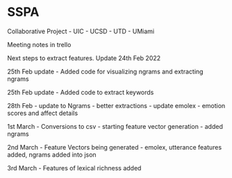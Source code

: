 # SSPA
Collaborative Project - UIC - UCSD - UTD - UMiami

Meeting notes in trello 

Next steps to extract features. Update 24th Feb 2022


25th Feb update - Added code for visualizing ngrams and extracting ngrams

25th Feb update - Added code to extract keywords

28th Feb - update to Ngrams - better extractions - update emolex - emotion scores and affect details

1st March - Conversions to csv - starting feature vector generation - added ngrams

2nd March - Feature Vectors being generated - emolex, utterance features added, ngrams added into json

3rd March - Features of lexical richness added
